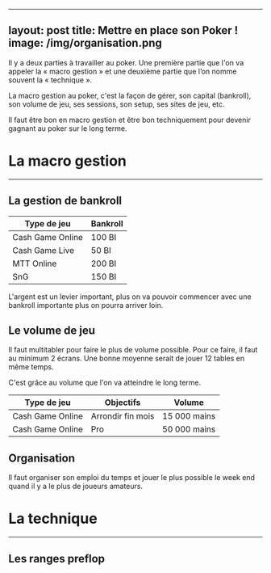 

---
layout: post
title: Mettre en place son Poker !
image: /img/organisation.png
---
Il y a deux parties à travailler au poker. Une première partie que l'on va appeler la « macro gestion » et  une deuxième partie que l’on nomme souvent la « technique ».

La macro gestion au poker, c'est la façon de gérer, son capital (bankroll), son volume de jeu, ses sessions, son setup, ses sites de jeu, etc.

Il faut être bon en macro gestion et être bon techniquement pour devenir gagnant au poker sur le long terme.


# La macro gestion
---

## La gestion de bankroll


|Type de jeu|Bankroll|
|-|-|
|Cash Game Online|100 BI|
|Cash Game Live|50 BI|
|MTT Online|200 BI|
|SnG|150 BI|

L'argent est un levier important, plus on va pouvoir commencer avec une bankroll importante plus on pourra arriver loin.

## Le volume de jeu


Il faut multitabler pour faire le plus de volume possible.
Pour ce faire, il faut au minimum 2 écrans.
Une bonne moyenne serait de jouer 12 tables en même temps.

C'est grâce au volume que l'on va atteindre le long terme.

|Type de jeu|Objectifs|Volume|
|-|-|-|
|Cash Game Online|Arrondir fin mois|15 000 mains|
|Cash Game Online|Pro|50 000 mains|

## Organisation


Il faut organiser son emploi du temps et jouer le plus possible le week end quand il y a le plus de joueurs amateurs.

# La technique
---

## Les ranges preflop
<!--stackedit_data:
eyJoaXN0b3J5IjpbLTQzMDM0Mzc3MywyOTczNTI5MDQsNzEwOD
A4NTM4LC0xMzQ4OTM1NTYyLDE4MTEyMDk2NTEsLTg2NTUyMzQ2
MywtNTI2OTY4ODY3LC0yOTIwNTg4MTBdfQ==
-->